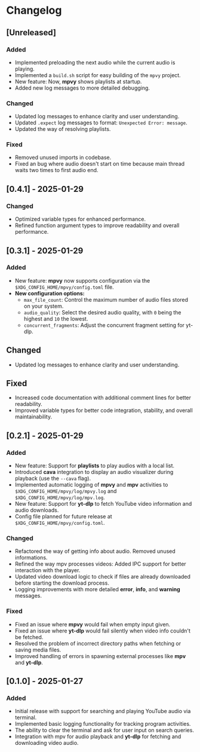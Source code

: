 # Changelog

## [Unreleased]
### Added
- Implemented preloading the next audio while the current audio is playing.
- Implemented a `build.sh` script for easy building of the `mpvy` project.
- New feature: Now, **mpvy** shows playlists at startup.
- Added new log messages to more detailed debugging.

### Changed
- Updated log messages to enhance clarity and user understanding.
- Updated `.expect` log messages to format: `Unexpected Error: message`. 
- Updated the way of resolving playlists.

### Fixed
- Removed unused imports in codebase.
- Fixed an bug where audio doesn't start on time because main thread waits two times to first audio end.

## [0.4.1] - 2025-01-29
### Changed

- Optimized variable types for enhanced performance.
- Refined function argument types to improve readability and overall performance.

## [0.3.1] - 2025-01-29
### Added

- New feature: **mpvy** now supports configuration via the `$XDG_CONFIG_HOME/mpvy/config.toml` file.
- **New configuration options:**
    - `max_file_count`: Control the maximum number of audio files stored on your system.    
    - `audio_quality`: Select the desired audio quality, with `0` being the highest and `10` the lowest.
    - `concurrent_fragments`: Adjust the concurrent fragment setting for yt-dlp.

## Changed

- Updated log messages to enhance clarity and user understanding.

## Fixed

- Increased code documentation with additional comment lines for better readability.
- Improved variable types for better code integration, stability, and overall maintainability.

## [0.2.1] - 2025-01-29
### Added

- New feature: Support for **playlists** to play audios with a local list.
- Introduced **cava** integration to display an audio visualizer during playback (use the `--cava` flag).
- Implemented automatic logging of **mpvy** and **mpv** activities to `$XDG_CONFIG_HOME/mpvy/log/mpvy.log` and `$XDG_CONFIG_HOME/mpvy/log/mpv.log`.
- New feature: Support for **yt-dlp** to fetch YouTube video information and audio downloads.
- Config file planned for future release at `$XDG_CONFIG_HOME/mpvy/config.toml`.

### Changed

- Refactored the way of getting info about audio. Removed unused informations.
- Refined the way mpv processes videos: Added IPC support for better interaction with the player.
- Updated video download logic to check if files are already downloaded before starting the download process.
- Logging improvements with more detailed **error**, **info**, and **warning** messages.

### Fixed

- Fixed an issue where **mpvy** would fail when empty input given.
- Fixed an issue where **yt-dlp** would fail silently when video info couldn't be fetched.
- Resolved the problem of incorrect directory paths when fetching or saving media files.
- Improved handling of errors in spawning external processes like **mpv** and **yt-dlp**.

## [0.1.0] - 2025-01-27
### Added

- Initial release with support for searching and playing YouTube audio via terminal.
- Implemented basic logging functionality for tracking program activities.
- The ability to clear the terminal and ask for user input on search queries.
- Integration with mpv for audio playback and **yt-dlp** for fetching and downloading video audio.
